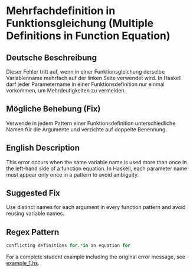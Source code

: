 # Mehrfachdefinition in Funktionsgleichung (Multiple Definitions in Function Equation)

## Deutsche Beschreibung
Dieser Fehler tritt auf, wenn in einer Funktionsgleichung derselbe Variablenname mehrfach auf der linken Seite verwendet wird. In Haskell darf jeder Parametername in einer Funktionsdefinition nur einmal vorkommen, um Mehrdeutigkeiten zu vermeiden.

## Mögliche Behebung (Fix)
Verwende in jedem Pattern einer Funktionsdefinition unterschiedliche Namen für die Argumente und verzichte auf doppelte Benennung.

## English Description
This error occurs when the same variable name is used more than once in the left-hand side of a function equation. In Haskell, each parameter name must appear only once in a pattern to avoid ambiguity.

## Suggested Fix
Use distinct names for each argument in every function pattern and avoid reusing variable names.


## Regex Pattern
```python
conflicting definitions for.*in an equation for
```

For a complete student example including the original error message, see [example_1.hs](./example_1.hs).
